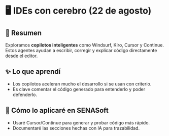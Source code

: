 # 🖥️ IDEs con cerebro (22 de agosto)

## 📌 Resumen
Exploramos **copilotos inteligentes** como Windsurf, Kiro, Cursor y Continue.  
Estos agentes ayudan a escribir, corregir y explicar código directamente desde el editor.  

## ✨ Lo que aprendí
- Los copilotos aceleran mucho el desarrollo si se usan con criterio.  
- Es clave comentar el código generado para entenderlo y poder defenderlo.  

## 🚀 Cómo lo aplicaré en SENASoft
- Usaré Cursor/Continue para generar y probar código más rápido.  
- Documentaré las secciones hechas con IA para trazabilidad.  
